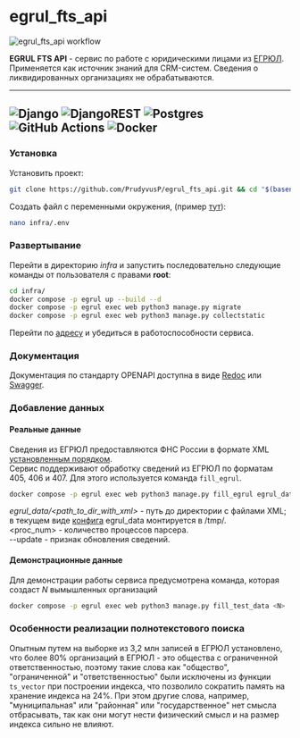 # egrul_fts_api

![egrul_fts_api workflow](https://github.com/PrudyvusP/egrul_fts_api/actions/workflows/main.yml/badge.svg)

**EGRUL FTS API** - сервис по работе с юридическими лицами
из [ЕГРЮЛ](https://clck.ru/373aau). Применяется как источник знаний для 
CRM-систем.
Сведения о ликвидированных организациях не обрабатываются.

---
![Django](https://img.shields.io/badge/django-%23092E20.svg?style=for-the-badge&logo=django&logoColor=white)
![DjangoREST](https://img.shields.io/badge/DJANGO-REST-ff1709?style=for-the-badge&logo=django&logoColor=white&color=ff1709&labelColor=gray)
![Postgres](https://img.shields.io/badge/postgres-%23316192.svg?style=for-the-badge&logo=postgresql&logoColor=white)
![GitHub Actions](https://img.shields.io/badge/github%20actions-%232671E5.svg?style=for-the-badge&logo=githubactions&logoColor=white)
![Docker](https://img.shields.io/badge/docker-%230db7ed.svg?style=for-the-badge&logo=docker&logoColor=white)
---

### Установка

Установить проект:

```bash
git clone https://github.com/PrudyvusP/egrul_fts_api.git && cd "$(basename "$_" .git)"
```

Создать файл с переменными окружения, (пример [тут](https://github.com/PrudyvusP/egrul_fts_api/blob/main/.env.example)):

```bash
nano infra/.env
```

### Развертывание

Перейти в директорию *infra* и запустить последовательно
следующие команды от пользователя с правами **root**:

```bash
cd infra/
docker compose -p egrul up --build --d
docker compose -p egrul exec web python3 manage.py migrate
docker compose -p egrul exec web python3 manage.py collectstatic
```

Перейти по [адресу](http://localhost:28961/api/) и убедиться в работоспособности сервиса.

### Документация

Документация по стандарту OPENAPI доступна в виде [Redoc](http://localhost:28961/redoc/)
или [Swagger](http://localhost:28961/swagger/).

### Добавление данных

#### Реальные данные

Сведения из ЕГРЮЛ предоставляются ФНС России в формате XML
[установленным порядком](https://www.nalog.gov.ru/rn77/service/egrip2/access_order/).  
Сервис поддерживают обработку сведений из ЕГРЮЛ по форматам 405, 406 и 407.
Для этого используется команда `fill_egrul`.

```bash
docker compose -p egrul exec web python3 manage.py fill_egrul egrul_data/<path_to_dir_with_xml> -n <proc_num> [--update]
```

*egrul_data/<path_to_dir_with_xml>* - путь до директории с файлами XML; в текущем
виде [конфига](https://github.com/PrudyvusP/egrul_fts_api/blob/main/infra/docker-compose.yaml)
egrul_data монтируется в /tmp/.  
<proc_num> - количество процессов парсера.  
--update - признак обновления сведений.

#### Демонстрационные данные

Для демонстрации работы сервиса предусмотрена команда, которая создаст *N* вымышленных организаций

```bash
docker compose -p egrul exec web python3 manage.py fill_test_data <N>
```

### Особенности реализации полнотекстового поиска

Опытным путем на выборке из 3,2 млн записей в ЕГРЮЛ установлено, что более 80% организаций в ЕГРЮЛ - это
общества с ограниченной ответственностью, поэтому такие слова как "общество", "ограниченной" и "ответственностью"
были исключены из функции `ts_vector` при построении индекса, что позволило сократить память на хранение индекса на 24%.
При этом другие слова, например, "муниципальная" или "районная" или "государственное" нет смысла отбрасывать, так как
они могут нести физический смысл и на размер индекса сильно не влияют.
